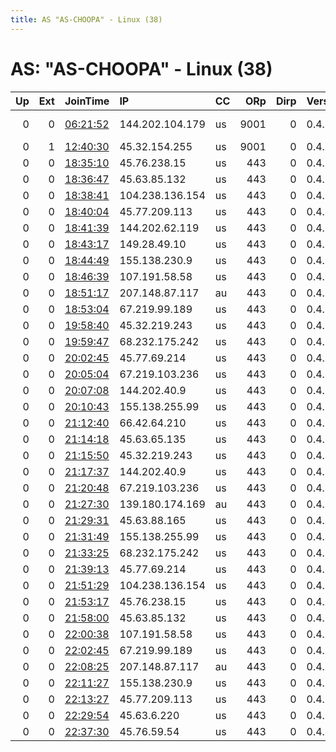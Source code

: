 ```yaml
---
title: AS "AS-CHOOPA" - Linux (38)
---
```


# AS: "AS-CHOOPA" - Linux (38)

|   Up |   Ext | JoinTime                                                                                              | IP              | CC   |   ORp |   Dirp | Version   | Contact                  | Nickname            |   eFamMembers |
|-----:|------:|:------------------------------------------------------------------------------------------------------|:----------------|:-----|------:|-------:|:----------|:-------------------------|:--------------------|--------------:|
|    0 |     0 | [06:21:52](https://nusenu.github.io/OrNetStats/w/relay/DB173C6647B6D72A1102B55E075208101B4C82E4.html) | 144.202.104.179 | us   |  9001 |      0 | 0.4.7.8   | myocean1978 at gmail dot | SuicideSolution96   |             1 |
|    0 |     1 | [12:40:30](https://nusenu.github.io/OrNetStats/w/relay/2C06F24104A922916E01DE5A2B594AE573CD9493.html) | 45.32.154.255   | us   |  9001 |      0 | 0.4.7.7   | None                     | hardtostart         |             1 |
|    0 |     0 | [18:35:10](https://nusenu.github.io/OrNetStats/w/relay/D7EB76DE829843F8CE4E88272D5676564E5502DF.html) | 45.76.238.15    | us   |   443 |      0 | 0.4.7.8   | None                     | 8nEIxR0T1Q7g31Sd9Ns |             1 |
|    0 |     0 | [18:36:47](https://nusenu.github.io/OrNetStats/w/relay/47BDBE1F3F6C7143E5747888272832B6338ED158.html) | 45.63.85.132    | us   |   443 |      0 | 0.4.7.8   | None                     | L5DSLAKMKCOBdrYU4t2 |             1 |
|    0 |     0 | [18:38:41](https://nusenu.github.io/OrNetStats/w/relay/A772A95C1449ECE6E1D9CF4B534743159A131AC2.html) | 104.238.136.154 | us   |   443 |      0 | 0.4.7.8   | None                     | JtgCyEicgBomFmEcteR |             1 |
|    0 |     0 | [18:40:04](https://nusenu.github.io/OrNetStats/w/relay/B2D1776420FB783262CB1F5A74CA275EC5EF48DD.html) | 45.77.209.113   | us   |   443 |      0 | 0.4.7.8   | None                     | DbgFrWdJjhjWlqZdmxB |             1 |
|    0 |     0 | [18:41:39](https://nusenu.github.io/OrNetStats/w/relay/C4491A9BFD7608AEDC88CF1B7BBF29A1DBEFC71A.html) | 144.202.62.119  | us   |   443 |      0 | 0.4.7.8   | None                     | Dk1oHw9MeHxkN27KyBY |             1 |
|    0 |     0 | [18:43:17](https://nusenu.github.io/OrNetStats/w/relay/13B279E8BFC6E3A6683EB49063FFB28B57B8C10C.html) | 149.28.49.10    | us   |   443 |      0 | 0.4.7.8   | None                     | 01M9BnL26wL3vS5mgRD |             1 |
|    0 |     0 | [18:44:49](https://nusenu.github.io/OrNetStats/w/relay/0BCA3E44CE5AF780B8D8ECE845734A81341DCFF2.html) | 155.138.230.9   | us   |   443 |      0 | 0.4.7.8   | None                     | 9i2UExXcknqzZxB5YIT |             1 |
|    0 |     0 | [18:46:39](https://nusenu.github.io/OrNetStats/w/relay/B0DB6DA5CDF716496C4B59036F88638CCFA6B6A5.html) | 107.191.58.58   | us   |   443 |      0 | 0.4.7.8   | None                     | 1Og9ZGvfKcP2SpHKOTD |             1 |
|    0 |     0 | [18:51:17](https://nusenu.github.io/OrNetStats/w/relay/BA64E14CA7A6455666E3E34E5BB0D24725C9B9F7.html) | 207.148.87.117  | au   |   443 |      0 | 0.4.7.8   | None                     | 8zjptPEgzF0unvugi2e |             1 |
|    0 |     0 | [18:53:04](https://nusenu.github.io/OrNetStats/w/relay/DDD6390A38F69ED1D6225193E6A9AC4883CCC1E2.html) | 67.219.99.189   | us   |   443 |      0 | 0.4.7.8   | None                     | nMsmFhhYhKi6nvcF6PQ |             1 |
|    0 |     0 | [19:58:40](https://nusenu.github.io/OrNetStats/w/relay/B1D989AE891AA35E199EA072FC9A74F59BFC6899.html) | 45.32.219.243   | us   |   443 |      0 | 0.4.7.8   | None                     | DpDZo3Avx3mV5cB4AIh |             1 |
|    0 |     0 | [19:59:47](https://nusenu.github.io/OrNetStats/w/relay/FCC58379DD1467ABFA5A14F36124F61EEA72737D.html) | 68.232.175.242  | us   |   443 |      0 | 0.4.7.8   | None                     | FdBFcRwkuB11qW3g6it |             1 |
|    0 |     0 | [20:02:45](https://nusenu.github.io/OrNetStats/w/relay/DA2EB40F7C84A48FCACC5B29DFB9F5C006F1298B.html) | 45.77.69.214    | us   |   443 |      0 | 0.4.7.8   | None                     | eIPNDIpw4gf8ZwrMwgI |             1 |
|    0 |     0 | [20:05:04](https://nusenu.github.io/OrNetStats/w/relay/7246DBCE9BA53D1EE0E49C3CD4FE10DE423E0C76.html) | 67.219.103.236  | us   |   443 |      0 | 0.4.7.8   | None                     | 2XFUnBDRihMxYJRuAj7 |             1 |
|    0 |     0 | [20:07:08](https://nusenu.github.io/OrNetStats/w/relay/CE9D5AC06940EF7B6F72917BB6F2FD5F8F9D1C24.html) | 144.202.40.9    | us   |   443 |      0 | 0.4.7.8   | None                     | TxlWLmjDPqy9BmjxiRk |             1 |
|    0 |     0 | [20:10:43](https://nusenu.github.io/OrNetStats/w/relay/4B7EBAA7E3CA0A5FF67A3AA973E0F6DCBEE01893.html) | 155.138.255.99  | us   |   443 |      0 | 0.4.7.8   | None                     | mqt1TUPuKdwUoVM8kMQ |             1 |
|    0 |     0 | [21:12:40](https://nusenu.github.io/OrNetStats/w/relay/3A7F82B725BE1F67051575DFB6275C3E87CDADE2.html) | 66.42.64.210    | us   |   443 |      0 | 0.4.7.8   | None                     | kst7y5UGyAWEpA0XvsP |             1 |
|    0 |     0 | [21:14:18](https://nusenu.github.io/OrNetStats/w/relay/67140C040982B799E06F5DA11F25A8D225601E59.html) | 45.63.65.135    | us   |   443 |      0 | 0.4.7.8   | None                     | z2UAZAMdKmjtTgx1J0q |             1 |
|    0 |     0 | [21:15:50](https://nusenu.github.io/OrNetStats/w/relay/121B1CDCF78852BB6EB7D21B6A132541D69C1AFF.html) | 45.32.219.243   | us   |   443 |      0 | 0.4.7.8   | None                     | 0HIY6p6X8Xw01CnUAnU |             1 |
|    0 |     0 | [21:17:37](https://nusenu.github.io/OrNetStats/w/relay/933F5C0682D26B00E2EDA0AA1A2391ABC697F4A5.html) | 144.202.40.9    | us   |   443 |      0 | 0.4.7.8   | None                     | Rwy63CKqQEb1mFcXI9U |             1 |
|    0 |     0 | [21:20:48](https://nusenu.github.io/OrNetStats/w/relay/E54ECC7D9526F6FD30676454EFE0DE504566113A.html) | 67.219.103.236  | us   |   443 |      0 | 0.4.7.8   | None                     | SxcgUxkdzaBlHwuSgEk |             1 |
|    0 |     0 | [21:27:30](https://nusenu.github.io/OrNetStats/w/relay/8C6C1F9D7A869EFB17B4F9400A61FD5AEF644423.html) | 139.180.174.169 | au   |   443 |      0 | 0.4.7.8   | None                     | nibNHfb3QfnH3apnA0e |             1 |
|    0 |     0 | [21:29:31](https://nusenu.github.io/OrNetStats/w/relay/85B1D479B9DF01AC08685BD5BE58EEE08F259D1F.html) | 45.63.88.165    | us   |   443 |      0 | 0.4.7.8   | None                     | UyYkhTxRQHztOzJ4h4W |             1 |
|    0 |     0 | [21:31:49](https://nusenu.github.io/OrNetStats/w/relay/D5B762C6A58929EA051EBDB13B1B37D76F0E782E.html) | 155.138.255.99  | us   |   443 |      0 | 0.4.7.8   | None                     | 3CI7RThOoz877K435OG |             1 |
|    0 |     0 | [21:33:25](https://nusenu.github.io/OrNetStats/w/relay/A5A03278A9A0EA614F3FA5FE26BC737DA08C4ABD.html) | 68.232.175.242  | us   |   443 |      0 | 0.4.7.8   | None                     | sEZLe6nBwAhdG6hnOk2 |             1 |
|    0 |     0 | [21:39:13](https://nusenu.github.io/OrNetStats/w/relay/270D3E5E1660DDD4D3066D68C5FC2DAF70F59BC0.html) | 45.77.69.214    | us   |   443 |      0 | 0.4.7.8   | None                     | ZWWhUDJuPh5bQJbnoa9 |             1 |
|    0 |     0 | [21:51:29](https://nusenu.github.io/OrNetStats/w/relay/58D855B2BF18616E9E665B9B3874D9AC25B44485.html) | 104.238.136.154 | us   |   443 |      0 | 0.4.7.8   | None                     | NCrL3O3ozJbWkI12hWG |             1 |
|    0 |     0 | [21:53:17](https://nusenu.github.io/OrNetStats/w/relay/490979AD1183EB3D91E1A39238157B7EF7D23688.html) | 45.76.238.15    | us   |   443 |      0 | 0.4.7.8   | None                     | dYcAbQoZOBKavGwzD8u |             1 |
|    0 |     0 | [21:58:00](https://nusenu.github.io/OrNetStats/w/relay/DD12E9D6E878444B196C7E9E0C0DCA17C752D552.html) | 45.63.85.132    | us   |   443 |      0 | 0.4.7.8   | None                     | VfuFJVEPRSylf6fT9v6 |             1 |
|    0 |     0 | [22:00:38](https://nusenu.github.io/OrNetStats/w/relay/154FFBC00A8F20A672945452CADAB2E7557D0541.html) | 107.191.58.58   | us   |   443 |      0 | 0.4.7.8   | None                     | G3prtkI2xe28aLKw6sa |             1 |
|    0 |     0 | [22:02:45](https://nusenu.github.io/OrNetStats/w/relay/0A47548C3FDFA21436B23DE9CCEC5EBAB133D031.html) | 67.219.99.189   | us   |   443 |      0 | 0.4.7.8   | None                     | 7QaXFYKyK8hb0AieNRh |             1 |
|    0 |     0 | [22:08:25](https://nusenu.github.io/OrNetStats/w/relay/5D509337A04DFA9480BD44BA04370416B0017F9E.html) | 207.148.87.117  | au   |   443 |      0 | 0.4.7.8   | None                     | Ap1Jschjvy9wdiVLf8I |             1 |
|    0 |     0 | [22:11:27](https://nusenu.github.io/OrNetStats/w/relay/FFB9B7AE2F15B8CCA43C7A60994C734D567EE196.html) | 155.138.230.9   | us   |   443 |      0 | 0.4.7.8   | None                     | afk6HuL5xXvfKkOVZ0L |             1 |
|    0 |     0 | [22:13:27](https://nusenu.github.io/OrNetStats/w/relay/9BD16122F470B919378184E4926AA226C0820164.html) | 45.77.209.113   | us   |   443 |      0 | 0.4.7.8   | None                     | FB1bDT2oqnK2nTtSOVT |             1 |
|    0 |     0 | [22:29:54](https://nusenu.github.io/OrNetStats/w/relay/9DF759668D2219DEB8F879380FD560CC16626F4F.html) | 45.63.6.220     | us   |   443 |      0 | 0.4.7.8   | None                     | xGeEpDvQLCK4Q2qpkrt |             1 |
|    0 |     0 | [22:37:30](https://nusenu.github.io/OrNetStats/w/relay/0D24AEBCBB259FE7557AD3490E16808064789543.html) | 45.76.59.54     | us   |   443 |      0 | 0.4.7.8   | None                     | ECmOnpDumBRed2MMNdn |             1 |
